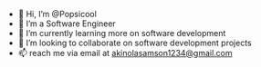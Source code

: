 - 👋 Hi, I’m @Popsicool
- 👀 I’m a Software Engineer
- 🌱 I’m currently learning more on software development
- 💞️ I’m looking to collaborate on software development projects
- 📫 reach me via email at akinolasamson1234@gmail.com

<!---
Popsicool/Popsicool is a ✨ special ✨ repository because its `README.md` (this file) appears on your GitHub profile.
You can click the Preview link to take a look at your changes.
--->
